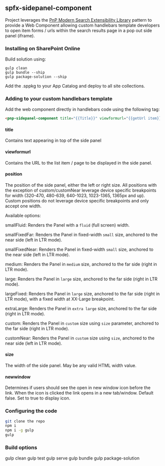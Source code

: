 ## spfx-sidepanel-component

Project leverages the [PnP Modern Search Extensibility Library](https://microsoft-search.github.io/pnp-modern-search/search-extensibility-library/getting-started/) pattern to provide a Web Component allowing custom handlebars template developers to open item forms / urls within the search results page in a pop out side panel (iframe).

### Installing on SharePoint Online

Build solution using: 

```
gulp clean
gulp bundle --ship
gulp package-solution --ship
```

Add the .sppkg to your App Catalog and deploy to all site collections.

### Adding to your custom handlebars template

Add the web component directly in handlebars code using the following tag:

```html
<pnp-sidepanel-component title="{{Title}}" viewformurl="{{getUrl item}}" position="custom|customNear|extraLarge|large|largeFixed|medium|smallFixedFar|smallFixedNear|smallFluid" size="100px|10rem|40%|etc." newwindow="true|false" ></pnp-sidepanel-component>
```

#### title
Contains text appearing in top of the side panel

#### viewformurl
Contains the URL to the list item / page to be displayed in the side panel. 

#### position
The position of the side panel, either the left or right size. All positions with the exception of custom/customNear leverage device specific breakpoints for width (320-470, 480-639, 640-1023, 1023-1365, 1365px and up). Custom positions do not leverage device specific breakpoints and only accept one width.

Available options:

smallFluid: Renders the Panel with a `fluid` (full screen) width.

smallFixedFar: Renders the Panel in fixed-width `small` size, anchored to the near side (left in LTR mode).

smallFixedNear: Renders the Panel in fixed-width `small` size, anchored to the near side (left in LTR mode).

medium: Renders the Panel in `medium` size, anchored to the far side (right in LTR mode).

large: Renders the Panel in `large` size, anchored to the far side (right in LTR mode).

largeFixed: Renders the Panel in `large` size, anchored to the far side (right in LTR mode), with a fixed width at XX-Large breakpoint.

extraLarge: Renders the Panel in `extra large` size, anchored to the far side (right in LTR mode).

custom: Renders the Panel in `custom` size using `size` parameter, anchored to the far side (right in LTR mode).

customNear: Renders the Panel in `custom` size using `size`, anchored to the near side (left in LTR mode).

#### size
The width of the side panel. May be any valid HTML width value.

#### newwindow
Determines if users should see the open in new window icon before the link. When the icon is clicked the link opens in a new tab/window. Default false. Set to true to display icon.

### Configuring the code

```bash
git clone the repo
npm i
npm i -g gulp
gulp
```

### Build options

gulp clean
gulp test
gulp serve
gulp bundle
gulp package-solution